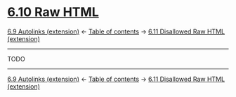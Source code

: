 # [6.10 Raw HTML](https://higuma.github.io/github-flabored-markdown/#raw-html)

[6.9 Autolinks (extension)](autolinks-extension.md)
← [Table of contents](index.md) →
[6.11 Disallowed Raw HTML (extension)](disallowed-raw-html-extension.md)

------------------------------------------------------------------------

TODO

------------------------------------------------------------------------

[6.9 Autolinks (extension)](autolinks-extension.md)
← [Table of contents](index.md) →
[6.11 Disallowed Raw HTML (extension)](disallowed-raw-html-extension.md)
